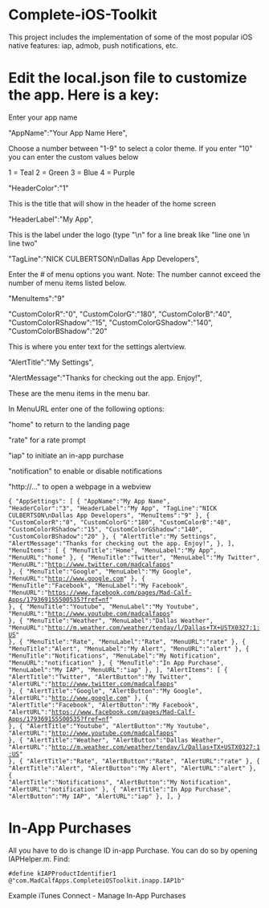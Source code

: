 # Complete-iOS-Toolkit
This project includes the implementation of some of the most popular iOS native features: iap, admob, push notifications, etc.  

# Edit the local.json file to customize the app. Here is a key:

Enter your app name

"AppName":"Your App Name Here",


Choose a number between "1-9" to select a color theme. If you enter "10" you can enter the custom values below

1 = Teal
2 = Green
3 = Blue
4 = Purple

"HeaderColor":"1"


This is the title that will show in the header of the home screen

"HeaderLabel":"My App",


This is the label under the logo (type "\n" for a line break like "line one \n line two"

"TagLine":"NICK CULBERTSON\nDallas App Developers",


Enter the # of menu options you want. Note: The number cannot exceed the number of menu items listed below.

"MenuItems":"9"


"CustomColorR":"0",
"CustomColorG":"180",
"CustomColorB":"40",
"CustomColorRShadow":"15",
"CustomColorGShadow":"140",
"CustomColorBShadow":"20"


This is where you enter text for the settings alertview.

"AlertTitle":"My Settings",

"AlertMessage":"Thanks for checking out the app. Enjoy!",

These are the menu items in the menu bar.

In MenuURL enter one of the following options:

"home" to return to the landing page

"rate" for a rate prompt

"iap" to initiate an in-app purchase

"notification" to enable or disable notifications

"http://..." to open a webpage in a webview

<code>{
  "AppSettings": [
                  {
                    "AppName":"My App Name",
                    "HeaderColor":"3",
                    "HeaderLabel":"My App",
                    "TagLine":"NICK CULBERTSON\nDallas App Developers",
                    "MenuItems":"9"
                  },
                  {
                    "CustomColorR":"0",
                    "CustomColorG":"180",
                    "CustomColorB":"40",
                    "CustomColorRShadow":"15",
                    "CustomColorGShadow":"140",
                    "CustomColorBShadow":"20"
                  },
                  {
                    "AlertTitle":"My Settings",
                    "AlertMessage":"Thanks for checking out the app. Enjoy!",
                  },
                ],
    "MenuItems": [
                  {
                    "MenuTitle":"Home",
                    "MenuLabel":"My App",
                    "MenuURL":"home"
                  },
                  {
                    "MenuTitle":"Twitter",
                    "MenuLabel":"My Twitter",
                    "MenuURL":"http://www.twitter.com/madcalfapps"
                  },
                  {
                    "MenuTitle":"Google",
                    "MenuLabel":"My Google",
                    "MenuURL":"http://www.google.com"
                  },
                  {
                    "MenuTitle":"Facebook",
                    "MenuLabel":"My Facebook",
                    "MenuURL":"https://www.facebook.com/pages/Mad-Calf-Apps/179369155500535?fref=nf"
                  },
                  {
                    "MenuTitle":"Youtube",
                    "MenuLabel":"My Youtube",
                    "MenuURL":"http://www.youtube.com/madcalfapps"
                  },
                  {
                    "MenuTitle":"Weather",
                    "MenuLabel":"Dallas Weather",
                    "MenuURL":"http://m.weather.com/weather/tenday/l/Dallas+TX+USTX0327:1:US"
                  },
                  {
                    "MenuTitle":"Rate",
                    "MenuLabel":"Rate",
                    "MenuURL":"rate"
                  },
                  {
                    "MenuTitle":"Alert",
                    "MenuLabel":"My Alert",
                    "MenuURL":"alert"
                  },
                  {
                    "MenuTitle":"Notifications",
                    "MenuLabel":"My Notification",
                    "MenuURL":"notification"
                  },
                  {
                    "MenuTitle":"In App Purchase",
                    "MenuLabel":"My IAP",
                    "MenuURL":"iap"
                  },
                ],
    "AlertItems": [
                  {
                    "AlertTitle":"Twitter",
                    "AlertButton":"My Twitter",
                    "AlertURL":"http://www.twitter.com/madcalfapps"
                  },
                  {
                    "AlertTitle":"Google",
                    "AlertButton":"My Google",
                    "AlertURL":"http://www.google.com"
                  },
                  {
                    "AlertTitle":"Facebook",
                    "AlertButton":"My Facebook",
                    "AlertURL":"https://www.facebook.com/pages/Mad-Calf-Apps/179369155500535?fref=nf"
                  },
                  {
                    "AlertTitle":"Youtube",
                    "AlertButton":"My Youtube",
                    "AlertURL":"http://www.youtube.com/madcalfapps"
                  },
                  {
                    "AlertTitle":"Weather",
                    "AlertButton":"Dallas Weather",
                    "AlertURL":"http://m.weather.com/weather/tenday/l/Dallas+TX+USTX0327:1:US"
                  },
                  {
                    "AlertTitle":"Rate",
                    "AlertButton":"Rate",
                    "AlertURL":"rate"
                  },
                  {
                    "AlertTitle":"Alert",
                    "AlertButton":"My Alert",
                    "AlertURL":"alert"
                  },
                  {
                    "AlertTitle":"Notifications",
                    "AlertButton":"My Notification",
                    "AlertURL":"notification"
                  },
                  {
                    "AlertTitle":"In App Purchase",
                    "AlertButton":"My IAP",
                    "AlertURL":"iap"
                  },
                  ],
}</code>

# In-App Purchases
All you have to do is change ID in-app Purchase. You can do so by opening IAPHelper.m. Find:

`#define kIAPProductIdentifier1 @"com.MadCalfApps.CompleteiOSToolkit.inapp.IAP1b"`

Example iTunes Connect - Manage In-App Purchases


